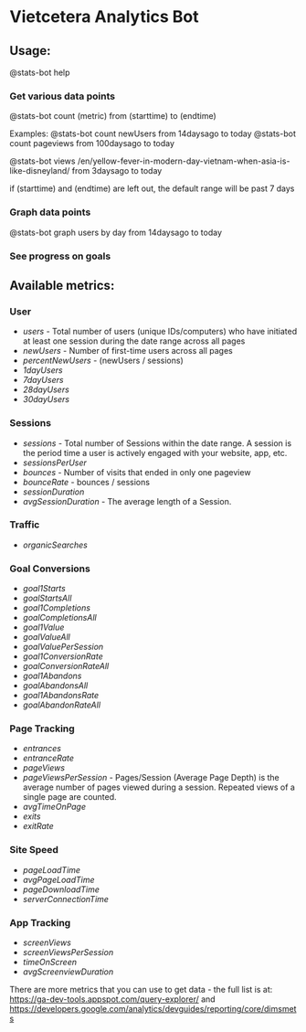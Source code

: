 # Vietcetera Analytics Bot

## Usage:

@stats-bot help 

### Get various data points
@stats-bot count (metric) from (starttime) to (endtime)

<!-- @stats-bot goal (number) (metric) by (dimension) -->

Examples:
@stats-bot count newUsers from 14daysago to today
@stats-bot count pageviews from 100daysago to today

@stats-bot views /en/yellow-fever-in-modern-day-vietnam-when-asia-is-like-disneyland/ from 3daysago to today

if (starttime) and (endtime) are left out, the default range will be past 7 days

### Graph data points
@stats-bot graph users by day from 14daysago to today

### See progress on goals


## Available metrics:

### User
* _users_ - Total number of users (unique IDs/computers) who have initiated at least one session during the date range across all pages 
* _newUsers_ - Number of first-time users across all pages
* _percentNewUsers_  - (newUsers / sessions)
* _1dayUsers_
* _7dayUsers_
* _28dayUsers_
* _30dayUsers_

### Sessions
* _sessions_ - Total number of Sessions within the date range. A session is the period time a user is actively engaged with your website, app, etc. 
* _sessionsPerUser_
* _bounces_ - Number of visits that ended in only one pageview
* _bounceRate_ - bounces / sessions
* _sessionDuration_ 
* _avgSessionDuration_ - The average length of a Session. 

### Traffic
* _organicSearches_

### Goal Conversions
* _goal1Starts_
* _goalStartsAll_
* _goal1Completions_
* _goalCompletionsAll_
* _goal1Value_
* _goalValueAll_
* _goalValuePerSession_
* _goal1ConversionRate_
* _goalConversionRateAll_
* _goal1Abandons_
* _goalAbandonsAll_
* _goal1AbandonsRate_
* _goalAbandonRateAll_

### Page Tracking
* _entrances_
* _entranceRate_
* _pageViews_
* _pageViewsPerSession_ - Pages/Session (Average Page Depth) is the average number of pages viewed during a session. Repeated views of a single page are counted.
* _avgTimeOnPage_
* _exits_
* _exitRate_

### Site Speed
* _pageLoadTime_
* _avgPageLoadTime_
* _pageDownloadTime_
* _serverConnectionTime_

### App Tracking
* _screenViews_
* _screenViewsPerSession_
* _timeOnScreen_
* _avgScreenviewDuration_

There are more metrics that you can use to get data - the full list is at: https://ga-dev-tools.appspot.com/query-explorer/ and https://developers.google.com/analytics/devguides/reporting/core/dimsmets
